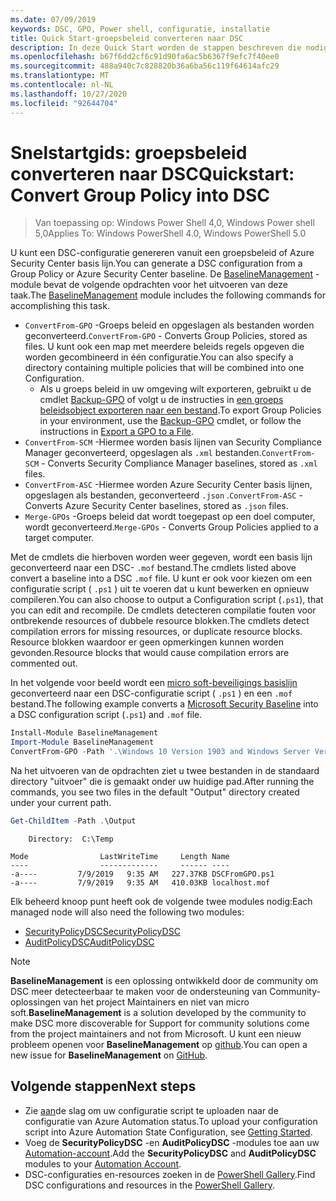 ```yaml
---
ms.date: 07/09/2019
keywords: DSC, GPO, Power shell, configuratie, installatie
title: Quick Start-groepsbeleid converteren naar DSC
description: In deze Quick Start worden de stappen beschreven die nodig zijn om een Windows-groepsbeleid te converteren naar een DSC-configuratie.
ms.openlocfilehash: b67f6dd2cf6c91d90fa6ac5b6367f9efc7f40ee0
ms.sourcegitcommit: 488a940c7c828820b36a6ba56c119f64614afc29
ms.translationtype: MT
ms.contentlocale: nl-NL
ms.lasthandoff: 10/27/2020
ms.locfileid: "92644704"
---
```

# <a name="quickstart-convert-group-policy-into-dsc"></a><span data-ttu-id="80d7f-104">Snelstartgids: groepsbeleid converteren naar DSC</span><span class="sxs-lookup"><span data-stu-id="80d7f-104">Quickstart: Convert Group Policy into DSC</span></span>

> <span data-ttu-id="80d7f-105">Van toepassing op: Windows Power Shell 4,0, Windows Power shell 5,0</span><span class="sxs-lookup"><span data-stu-id="80d7f-105">Applies To: Windows PowerShell 4.0, Windows PowerShell 5.0</span></span>

<span data-ttu-id="80d7f-106">U kunt een DSC-configuratie genereren vanuit een groepsbeleid of Azure Security Center basis lijn.</span><span class="sxs-lookup"><span data-stu-id="80d7f-106">You can generate a DSC configuration from a Group Policy or Azure Security Center baseline.</span></span> <span data-ttu-id="80d7f-107">De [BaselineManagement](https://www.powershellgallery.com/packages/BaselineManagement) -module bevat de volgende opdrachten voor het uitvoeren van deze taak.</span><span class="sxs-lookup"><span data-stu-id="80d7f-107">The [BaselineManagement](https://www.powershellgallery.com/packages/BaselineManagement) module includes the following commands for accomplishing this task.</span></span>

- <span data-ttu-id="80d7f-108">`ConvertFrom-GPO` -Groeps beleid en opgeslagen als bestanden worden geconverteerd.</span><span class="sxs-lookup"><span data-stu-id="80d7f-108">`ConvertFrom-GPO` - Converts Group Policies, stored as files.</span></span> <span data-ttu-id="80d7f-109">U kunt ook een map met meerdere beleids regels opgeven die worden gecombineerd in één configuratie.</span><span class="sxs-lookup"><span data-stu-id="80d7f-109">You can also specify a directory containing multiple policies that will be combined into one Configuration.</span></span>
  - <span data-ttu-id="80d7f-110">Als u groeps beleid in uw omgeving wilt exporteren, gebruikt u de cmdlet [Backup-GPO](/powershell/module/grouppolicy/backup-gpo) of volgt u de instructies in [een groeps beleidsobject exporteren naar een bestand](/microsoft-desktop-optimization-pack/agpm/export-a-gpo-to-a-file).</span><span class="sxs-lookup"><span data-stu-id="80d7f-110">To export Group Policies in your environment, use the [Backup-GPO](/powershell/module/grouppolicy/backup-gpo) cmdlet, or follow the instructions in [Export a GPO to a File](/microsoft-desktop-optimization-pack/agpm/export-a-gpo-to-a-file).</span></span>
- <span data-ttu-id="80d7f-111">`ConvertFrom-SCM` -Hiermee worden basis lijnen van Security Compliance Manager geconverteerd, opgeslagen als `.xml` bestanden.</span><span class="sxs-lookup"><span data-stu-id="80d7f-111">`ConvertFrom-SCM` - Converts Security Compliance Manager baselines, stored as `.xml` files.</span></span>
- <span data-ttu-id="80d7f-112">`ConvertFrom-ASC` -Hiermee worden Azure Security Center basis lijnen, opgeslagen als bestanden, geconverteerd `.json` .</span><span class="sxs-lookup"><span data-stu-id="80d7f-112">`ConvertFrom-ASC` - Converts Azure Security Center baselines, stored as `.json` files.</span></span>
- <span data-ttu-id="80d7f-113">`Merge-GPOs` -Groeps beleid dat wordt toegepast op een doel computer, wordt geconverteerd.</span><span class="sxs-lookup"><span data-stu-id="80d7f-113">`Merge-GPOs` - Converts Group Policies applied to a target computer.</span></span>

<span data-ttu-id="80d7f-114">Met de cmdlets die hierboven worden weer gegeven, wordt een basis lijn geconverteerd naar een DSC- `.mof` bestand.</span><span class="sxs-lookup"><span data-stu-id="80d7f-114">The cmdlets listed above convert a baseline into a DSC `.mof` file.</span></span> <span data-ttu-id="80d7f-115">U kunt er ook voor kiezen om een configuratie script ( `.ps1` ) uit te voeren dat u kunt bewerken en opnieuw compileren.</span><span class="sxs-lookup"><span data-stu-id="80d7f-115">You can also choose to output a Configuration script (`.ps1`), that you can edit and recompile.</span></span> <span data-ttu-id="80d7f-116">De cmdlets detecteren compilatie fouten voor ontbrekende resources of dubbele resource blokken.</span><span class="sxs-lookup"><span data-stu-id="80d7f-116">The cmdlets detect compilation errors for missing resources, or duplicate resource blocks.</span></span> <span data-ttu-id="80d7f-117">Resource blokken waardoor er geen opmerkingen kunnen worden gevonden.</span><span class="sxs-lookup"><span data-stu-id="80d7f-117">Resource blocks that would cause compilation errors are commented out.</span></span>

<span data-ttu-id="80d7f-118">In het volgende voor beeld wordt een [micro soft-beveiligings basislijn](https://www.microsoft.com/download/details.aspx?id=55319) geconverteerd naar een DSC-configuratie script ( `.ps1` ) en een `.mof` bestand.</span><span class="sxs-lookup"><span data-stu-id="80d7f-118">The following example converts a [Microsoft Security Baseline](https://www.microsoft.com/download/details.aspx?id=55319) into a DSC configuration script (`.ps1`) and `.mof` file.</span></span>

```powershell
Install-Module BaselineManagement
Import-Module BaselineManagement
ConvertFrom-GPO -Path '.\Windows 10 Version 1903 and Windows Server Version 1903 Security Baseline\GPOs\' -OutputConfigurationScript
```

<span data-ttu-id="80d7f-119">Na het uitvoeren van de opdrachten ziet u twee bestanden in de standaard directory "uitvoer" die is gemaakt onder uw huidige pad.</span><span class="sxs-lookup"><span data-stu-id="80d7f-119">After running the commands, you see two files in the default "Output" directory created under your current path.</span></span>

```powershell
Get-ChildItem -Path .\Output
```

```Output
    Directory:  C:\Temp

Mode                LastWriteTime     Length Name
----                -------------     ------ ----
-a----         7/9/2019   9:35 AM   227.37KB DSCFromGPO.ps1
-a----         7/9/2019   9:35 AM   410.03KB localhost.mof
```

<span data-ttu-id="80d7f-120">Elk beheerd knoop punt heeft ook de volgende twee modules nodig:</span><span class="sxs-lookup"><span data-stu-id="80d7f-120">Each managed node will also need the following two modules:</span></span>

- [<span data-ttu-id="80d7f-121">SecurityPolicyDSC</span><span class="sxs-lookup"><span data-stu-id="80d7f-121">SecurityPolicyDSC</span></span>](https://www.powershellgallery.com/packages/SecurityPolicyDsc)
- [<span data-ttu-id="80d7f-122">AuditPolicyDSC</span><span class="sxs-lookup"><span data-stu-id="80d7f-122">AuditPolicyDSC</span></span>](https://www.powershellgallery.com/packages/AuditPolicyDsc)

> [!NOTE]
> <span data-ttu-id="80d7f-123">**BaselineManagement** is een oplossing ontwikkeld door de community om DSC meer detecteerbaar te maken voor de ondersteuning van Community-oplossingen van het project Maintainers en niet van micro soft.</span><span class="sxs-lookup"><span data-stu-id="80d7f-123">**BaselineManagement** is a solution developed by the community to make DSC more discoverable for Support for community solutions come from the project maintainers and not from Microsoft.</span></span> <span data-ttu-id="80d7f-124">U kunt een nieuw probleem openen voor **BaselineManagement** op [github](https://github.com/microsoft/BaselineManagement).</span><span class="sxs-lookup"><span data-stu-id="80d7f-124">You can open a new issue for **BaselineManagement** on [GitHub](https://github.com/microsoft/BaselineManagement).</span></span>

## <a name="next-steps"></a><span data-ttu-id="80d7f-125">Volgende stappen</span><span class="sxs-lookup"><span data-stu-id="80d7f-125">Next steps</span></span>

- <span data-ttu-id="80d7f-126">Zie [aan](/azure/automation/automation-dsc-getting-started#importing-a-configuration-into-azure-automation)de slag om uw configuratie script te uploaden naar de configuratie van Azure Automation status.</span><span class="sxs-lookup"><span data-stu-id="80d7f-126">To upload your configuration script into Azure Automation State Configuration, see [Getting Started](/azure/automation/automation-dsc-getting-started#importing-a-configuration-into-azure-automation).</span></span>
- <span data-ttu-id="80d7f-127">Voeg de **SecurityPolicyDSC** -en **AuditPolicyDSC** -modules toe aan uw [Automation-account](/azure/automation/shared-resources/modules).</span><span class="sxs-lookup"><span data-stu-id="80d7f-127">Add the **SecurityPolicyDSC** and **AuditPolicyDSC** modules to your [Automation Account](/azure/automation/shared-resources/modules).</span></span>
- <span data-ttu-id="80d7f-128">DSC-configuraties en-resources zoeken in de [PowerShell Gallery](https://www.powershellgallery.com/).</span><span class="sxs-lookup"><span data-stu-id="80d7f-128">Find DSC configurations and resources in the [PowerShell Gallery](https://www.powershellgallery.com/).</span></span>
